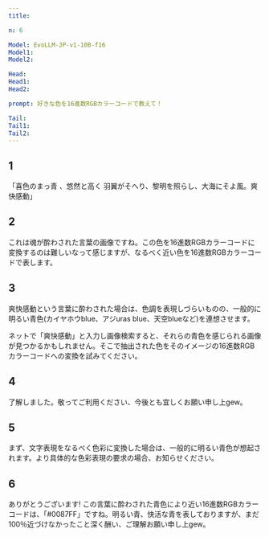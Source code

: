 ```yaml
---
title: 

n: 6

Model: EvoLLM-JP-v1-10B-f16
Model1: 
Model2: 

Head: 
Head1: 
Head2: 

prompt: 好きな色を16進数RGBカラーコードで教えて！

Tail: 
Tail1: 
Tail2: 
---
```


## 1
「喜色のまっ青 、悠然と高く 羽翼がそへり、黎明を照らし、大海にそよ風。爽快感動」

## 2

これは魂が酔わされた言葉の画像ですね。この色を16進数RGBカラーコードに変換するのは難しいなって感じますが、なるべく近い色を16進数RGBカラーコードで表します。

## 3

爽快感動という言葉に酔わされた場合は、色調を表現しづらいものの、一般的に明るい青色(カイヤホウblue、アジuras blue、天空blueなど)を連想させます。



ネットで「爽快感動」と入力し画像検索すると、それらの青色を感じられる画像が見つかるかもしれません。そこで抽出された色をそのイメージの16進数RGBカラーコードへの変換を試みてください。

## 4


了解しました。敬ってご利用ください、今後とも宜しくお願い申し上gew。

## 5


まず、文字表現をなるべく色彩に変換した場合は、一般的に明るい青色が想起されます。より具体的な色彩表現の要求の場合、お知らせください。

## 6



ありがとうございます! この言葉に酔わされた青色により近い16進数RGBカラーコードは、「#0087FF」ですね。明るい青、快活な青を表しておりますが、まだ100％近づけなかったこと深く酬い、ご理解お願い申し上gew。

